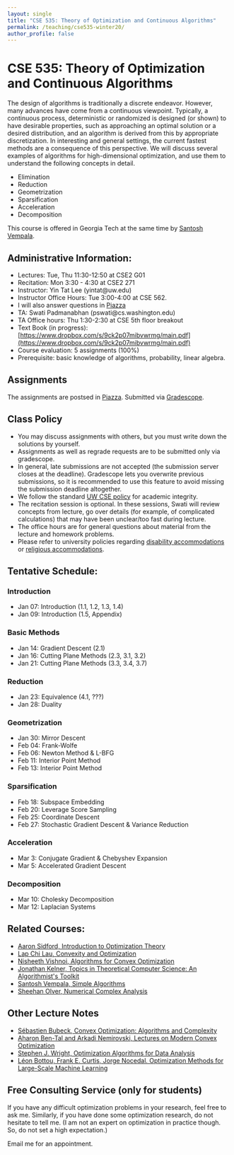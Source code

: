 ```yaml
---
layout: single
title: "CSE 535: Theory of Optimization and Continuous Algorithms"
permalink: /teaching/cse535-winter20/
author_profile: false
---
```


# CSE 535: Theory of Optimization and Continuous Algorithms

The design of algorithms is traditionally a discrete endeavor. However, many advances have come from a continuous viewpoint. Typically, a continuous process, deterministic or randomized is designed (or shown) to have desirable properties, such as approaching an optimal solution or a desired distribution, and an algorithm is derived from this by appropriate discretization. In interesting and general settings, the current fastest methods are a consequence of this perspective. We will discuss several examples of algorithms for high-dimensional optimization, and use them to understand the following concepts in detail.
+ Elimination
+ Reduction
+ Geometrization
+ Sparsification
+ Acceleration
+ Decomposition

This course is offered in Georgia Tech at the same time by [Santosh Vempala](https://santoshv.github.io/2020CS6550/contalgos.html).


## Administrative Information:
+ Lectures: Tue, Thu 11:30-12:50 at	CSE2 G01
+ Recitation: Mon 3:30 - 4:30 at CSE2 271
+ Instructor: Yin Tat Lee (yintat@<span style="display: none;">ignoreme-</span>uw.edu)
+ Instructor Office Hours: Tue 3:00-4:00 at CSE 562.
+ I will also answer questions in [Piazza](https://piazza.com/washington/winter2020/cse535)
+ TA: Swati Padmanabhan (pswati@<span style="display: none;">ignoreme-</span>cs.washington.edu)
+ TA Office hours: Thu 1:30-2:30 at CSE 5th floor breakout
+ Text Book (in progress): [https://www.dropbox.com/s/9ck2p07mibvwrmg/main.pdf](https://www.dropbox.com/s/9ck2p07mibvwrmg/main.pdf)
+ Course evaluation: 5 assignments (100%)
+ Prerequisite: basic knowledge of algorithms, probability, linear algebra.

## Assignments

The assignments are postsed in [Piazza](https://piazza.com/washington/winter2020/cse535).
Submitted via [Gradescope](https://www.gradescope.com/courses/35189).

## Class Policy
+ You may discuss assignments with others, but you must write down the solutions by yourself.
+ Assignments as well as regrade requests are to be submitted only via gradescope.
+ In general, late submissions are not accepted (the submission server closes at the deadline). Gradescope lets you overwrite previous submissions, so it is recommended to use this feature to avoid missing the submission deadline altogether.
+ We follow the standard [UW CSE policy](https://www.cs.washington.edu/academics/misconduct) for academic integrity.
+ The recitation session is optional. In these sessions, Swati will review concepts from lecture, go over details (for example, of complicated calculations) that may have been unclear/too fast during lecture.
+ The office hours are for general questions about material from the lecture and homework problems.
+ Please refer to university policies regarding [disability accommodations](http://depts.washington.edu/uwdrs/current-students/accommodations/) or [religious accommodations](https://registrar.washington.edu/staffandfaculty/religious-accommodations-policy/).


## Tentative Schedule:

### Introduction
+ Jan 07: Introduction (1.1, 1.2, 1.3, 1.4)
+ Jan 09: Introduction (1.5, Appendix)

### Basic Methods
+ Jan 14: Gradient Descent (2.1)
+ Jan 16: Cutting Plane Methods (2.3, 3.1, 3.2)
+ Jan 21: Cutting Plane Methods (3.3, 3.4, 3.7)

### Reduction
+ Jan 23: Equivalence (4.1, ???)
+ Jan 28: Duality

### Geometrization
+ Jan 30: Mirror Descent
+ Feb 04: Frank-Wolfe
+ Feb 06: Newton Method & L-BFG
+ Feb 11: Interior Point Method
+ Feb 13: Interior Point Method

### Sparsification
+ Feb 18: Subspace Embedding
+ Feb 20: Leverage Score Sampling
+ Feb 25: Coordinate Descent
+ Feb 27: Stochastic Gradient Descent & Variance Reduction

### Acceleration
+ Mar 3: Conjugate Gradient & Chebyshev Expansion
+ Mar 5: Accelerated Gradient Descent

### Decomposition
+ Mar 10: Cholesky Decomposition
+ Mar 12: Laplacian Systems

## Related Courses:
+ [Aaron Sidford, Introduction to Optimization Theory](http://www.aaronsidford.com/sp17_opt_theory.html)
+ [Lap Chi Lau, Convexity and Optimization](https://cs.uwaterloo.ca/~lapchi/cs798/index.html)
+ [Nisheeth Vishnoi, Algorithms for Convex Optimization](https://nisheethvishnoi.wordpress.com/convex-optimization/)
+ [Jonathan Kelner, Topics in Theoretical Computer Science: An Algorithmist's Toolkit](http://stellar.mit.edu/S/course/18/sp14/18.409/index.html)
+ [Santosh Vempala, Simple Algorithms](https://algorithms2017.wordpress.com/lectures/)
+ [Sheehan Olver, Numerical Complex Analysis](http://www.maths.usyd.edu.au/u/olver/teaching/NCA/)

## Other Lecture Notes
+ [Sébastien Bubeck, Convex Optimization: Algorithms and Complexity](https://arxiv.org/abs/1405.4980)
+ [Aharon Ben-Tal and Arkadi Nemirovski, Lectures on Modern Convex Optimization](https://www2.isye.gatech.edu/~nemirovs/Lect_ModConvOpt.pdf)
+ [Stephen J. Wright, Optimization Algorithms for Data Analysis](http://www.optimization-online.org/DB_FILE/2016/12/5748.pdf)
+ [Léon Bottou, Frank E. Curtis, Jorge Nocedal. Optimization Methods for Large-Scale Machine Learning](https://arxiv.org/abs/1606.04838)


## Free Consulting Service (only for students)

If you have any difficult optimization problems in your research, feel free to ask me. Similarly, if you have done some optimization research, do not hesitate to tell me. (I am not an expert on optimization in practice though. So, do not set a high expectation.)

Email me for an appointment.
